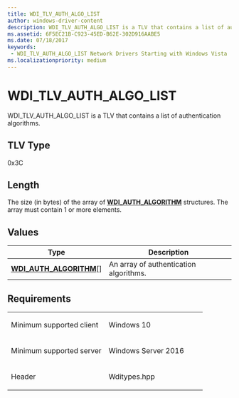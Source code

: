```yaml
---
title: WDI_TLV_AUTH_ALGO_LIST
author: windows-driver-content
description: WDI_TLV_AUTH_ALGO_LIST is a TLV that contains a list of authentication algorithms.
ms.assetid: 6F5EC21B-C923-45ED-B62E-302D916AABE5
ms.date: 07/18/2017
keywords:
 - WDI_TLV_AUTH_ALGO_LIST Network Drivers Starting with Windows Vista
ms.localizationpriority: medium
---
```


# WDI\_TLV\_AUTH\_ALGO\_LIST


WDI\_TLV\_AUTH\_ALGO\_LIST is a TLV that contains a list of authentication algorithms.

## TLV Type


0x3C

## Length


The size (in bytes) of the array of [**WDI\_AUTH\_ALGORITHM**](https://msdn.microsoft.com/library/windows/hardware/dn897792) structures. The array must contain 1 or more elements.

## Values


| Type                                                        | Description                            |
|-------------------------------------------------------------|----------------------------------------|
| [**WDI\_AUTH\_ALGORITHM**](https://msdn.microsoft.com/library/windows/hardware/dn897792)\[\] | An array of authentication algorithms. |

 

Requirements
------------

<table>
<colgroup>
<col width="50%" />
<col width="50%" />
</colgroup>
<tbody>
<tr class="odd">
<td><p>Minimum supported client</p></td>
<td><p>Windows 10</p></td>
</tr>
<tr class="even">
<td><p>Minimum supported server</p></td>
<td><p>Windows Server 2016</p></td>
</tr>
<tr class="odd">
<td><p>Header</p></td>
<td>Wditypes.hpp</td>
</tr>
</tbody>
</table>

 

 




